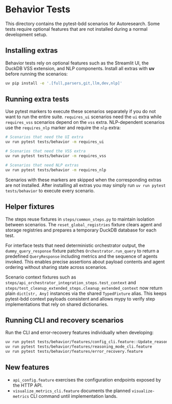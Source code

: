 # Behavior Tests

This directory contains the pytest-bdd scenarios for Autoresearch. Some tests
require optional features that are not installed during a normal development
setup.

## Installing extras

Behavior tests rely on optional features such as the Streamlit UI, the DuckDB
VSS extension, and NLP components. Install all extras with **uv** before running
the scenarios:

```bash
uv pip install -e '.[full,parsers,git,llm,dev,nlp]'
```

## Running extra tests

Use pytest markers to execute these scenarios separately if you do not want to
run the entire suite. `requires_ui` scenarios need the `ui` extra while
`requires_vss` scenarios depend on the `vss` extra. NLP-dependent scenarios use
the `requires_nlp` marker and require the `nlp` extra:

```bash
# Scenarios that need the UI extra
uv run pytest tests/behavior -m requires_ui

# Scenarios that need the VSS extra
uv run pytest tests/behavior -m requires_vss

# Scenarios that need NLP extras
uv run pytest tests/behavior -m requires_nlp
```

Scenarios with these markers are skipped when the corresponding extras are not
installed. After installing all extras you may simply run `uv run pytest tests/behavior`
to execute every scenario.

## Helper fixtures

The steps reuse fixtures in `steps/common_steps.py` to maintain isolation
between scenarios. The `reset_global_registries` fixture clears agent and
storage registries and prepares a temporary DuckDB database for each test.

For interface tests that need deterministic orchestrator output, the
`dummy_query_response` fixture patches `Orchestrator.run_query` to return a
predefined `QueryResponse` including metrics and the sequence of agents
invoked. This enables precise assertions about payload contents and agent
ordering without sharing state across scenarios.

Scenario context fixtures such as `steps/api_orchestrator_integration_steps.test_context`
and `steps/test_cleanup_extended_steps.cleanup_extended_context` now return
plain `dict[str, Any]` instances via the shared `TypedFixture` alias. This
keeps pytest-bdd context payloads consistent and allows mypy to verify step
implementations that rely on shared dictionaries.


## Running CLI and recovery scenarios

Run the CLI and error-recovery features individually when developing:

```bash
uv run pytest tests/behavior/features/config_cli.feature::Update_reasoning_configuration
uv run pytest tests/behavior/features/reasoning_mode_cli.feature
uv run pytest tests/behavior/features/error_recovery.feature
```

## New features

- `api_config.feature` exercises the configuration endpoints exposed by the
  HTTP API.
- `visualize_metrics_cli.feature` documents the planned
  `visualize-metrics` CLI command until implementation lands.
